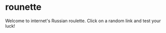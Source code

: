rounette
========

Welcome to internet's Russian roulette. Click on a random link and test your luck!  
